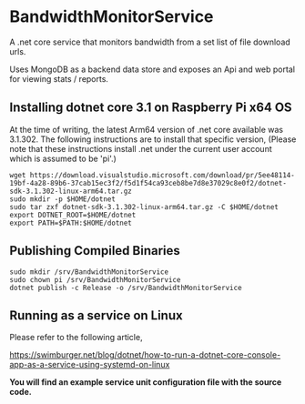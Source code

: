# BandwidthMonitorService

A .net core service that monitors bandwidth from a set list of file download urls.

Uses MongoDB as a backend data store and exposes an Api and web portal for viewing stats / reports.

## Installing dotnet core 3.1 on Raspberry Pi x64 OS

At the time of writing, the latest Arm64 version of .net core available was 3.1.302. The following instructions are to install that specific version, (Please note that these instructions install .net under the current user account which is assumed to be 'pi'.)

```
wget https://download.visualstudio.microsoft.com/download/pr/5ee48114-19bf-4a28-89b6-37cab15ec3f2/f5d1f54ca93ceb8be7d8e37029c8e0f2/dotnet-sdk-3.1.302-linux-arm64.tar.gz
sudo mkdir -p $HOME/dotnet
sudo tar zxf dotnet-sdk-3.1.302-linux-arm64.tar.gz -C $HOME/dotnet
export DOTNET_ROOT=$HOME/dotnet
export PATH=$PATH:$HOME/dotnet
```

## Publishing Compiled Binaries

```
sudo mkdir /srv/BandwidthMonitorService
sudo chown pi /srv/BandwidthMonitorService
dotnet publish -c Release -o /srv/BandwidthMonitorService
```

## Running as a service on Linux

Please refer to the following article,

https://swimburger.net/blog/dotnet/how-to-run-a-dotnet-core-console-app-as-a-service-using-systemd-on-linux

**You will find an example service unit configuration file with the source code.**